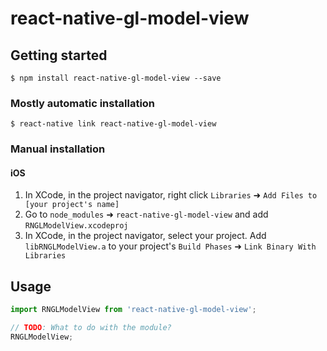 
# react-native-gl-model-view

## Getting started

`$ npm install react-native-gl-model-view --save`

### Mostly automatic installation

`$ react-native link react-native-gl-model-view`

### Manual installation


#### iOS

1. In XCode, in the project navigator, right click `Libraries` ➜ `Add Files to [your project's name]`
2. Go to `node_modules` ➜ `react-native-gl-model-view` and add `RNGLModelView.xcodeproj`
3. In XCode, in the project navigator, select your project. Add `libRNGLModelView.a` to your project's `Build Phases` ➜ `Link Binary With Libraries`

## Usage
```javascript
import RNGLModelView from 'react-native-gl-model-view';

// TODO: What to do with the module?
RNGLModelView;
```
  
